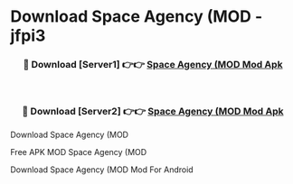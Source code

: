 # Download Space Agency (MOD - jfpi3



<div align="center">
<h3>🔴 Download [Server1] 👉👉 <a href="https://momento.my/?title=Space_Agency_(MOD">Space Agency (MOD Mod Apk</a></h3><br>

<h3>🔴 Download [Server2] 👉👉 <a href="https://momento.my/?title=Space_Agency_(MOD">Space Agency (MOD Mod Apk</a></h3>
</div>



Download Space Agency (MOD 

Free APK MOD Space Agency (MOD 

Download Space Agency (MOD Mod For Android
